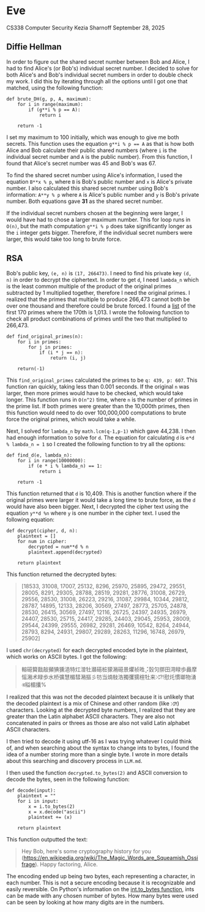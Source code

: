 # Eve

CS338 Computer Security
Kezia Sharnoff
September 28, 2025

## Diffie Hellman

In order to figure out the shared secret number between Bob and Alice, I had to find Alice's (or Bob's) individual secret number. I decided to solve for both Alice's and Bob's individual secret numbers in order to double check my work. I did this by iterating through all the options until I got one that matched, using the following function:

```
def brute_DH(g, p, A, maximum):
    for i in range(maximum):
        if (g**i % p == A):
            return i

    return -1
```

I set my maximum to 100 initially, which was enough to give me both secrets. This function uses the equation `g**i % p == A` as that is how both Alice and Bob calculate their public shared numbers (where `i` is the individual secret number and `A` is the public number). From this function, I found that Alice's secret number was 45 and Bob's was 67. 

To find the shared secret number using Alice's information, I used the equation `B**x % p`, where `B` is Bob's public number and `x` is Alice's private number. I also calculated this shared secret number using Bob's information: `A**y % p` where `A` is Alice's public number and `y` is Bob's private number. Both equations gave **31** as the shared secret number.

If the individual secret numbers chosen at the beginning were larger, I would have had to chose a larger maximum number. This for loop runs in `O(n)`, but the math computation `g**i % p` does take significantly longer as the `i` integer gets bigger. Therefore, if the individual secret numbers were larger, this would take too long to brute force. 


## RSA

Bob's public key, `(e, n)` is `(17, 266473)`. I need to find his private key `(d, n)` in order to decrypt the ciphertext. In order to get `d`, I need `lambda_n` which is the least common multiple of the product of the original primes subtracted by 1 multiplied together, therefore I need the original primes. I realized that the primes that multiple to produce 266,473 cannot both be over one thousand and therefore could be brute forced. I found a [list](https://di-mgt.com.au/primes1000.html) of the first 170 primes where the 170th is 1,013. I wrote the following function to check all product combinations of primes until the two that multiplied to 266,473.

```
def find_original_primes(n):
    for i in primes:
        for j in primes:
            if (i * j == n):
                return (i, j)

    return(-1)
```

This `find_original_primes` calculated the primes to be `q: 439, p: 607`. This function ran quickly, taking less than 0.001 seconds. If the original `n` was larger, then more primes would have to be checked, which would take longer. This function runs in `O(n^2)` time, where `n` is the number of primes in the prime list. If both primes were greater than the 10,000th primes, then this function would need to do over 100,000,000 computations to brute force the original primes, which would take a while. 

Next, I solved for `lambda_n` by `math.lcm(q-1,p-1)` which gave 44,238. I then had enough information to solve for `d`. The equation for calculating `d` is `e*d % lambda_n = 1` so I created the following function to try all the options: 

```
def find_d(e, lambda_n):
    for i in range(10000000):
        if (e * i % lambda_n) == 1:
            return i

    return -1
```

This function returned that `d` is 10,409. This is another function where if the original primes were larger it would take a long time to brute force, as the `d` would have also been bigger. Next, I decrypted the cipher text using the equation `y**d %n` where `y` is one number in the cipher text. I used the following equation:

```
def decrypt(cipher, d, n):
    plaintext = []
    for num in cipher:
        decrypted = num**d % n
        plaintext.append(decrypted)

    return plaintext
```

This function returned the decrypted bytes: 

> [18533, 31008, 17007, 25132, 8296, 25970, 25895, 29472, 29551, 28005, 8291, 29305, 28788, 28519, 29281, 28776, 31008, 26729, 29556, 28530, 31008, 26223, 29216, 31087, 29984, 10344, 29812, 28787, 14895, 12133, 28206, 30569, 27497, 28773, 25705, 24878, 28530, 26415, 30569, 27497, 12116, 26725, 24397, 24935, 26979, 24407, 28530, 25715, 24417, 29285, 24403, 29045, 25953, 28009, 29544, 24399, 29555, 26982, 29281, 26469, 10542, 8264, 24944, 28793, 8294, 24931, 29807, 29289, 28263, 11296, 16748, 26979, 25902]

I used `chr(decrypted)` for each decrypted encoded byte in the plaintext, which works on ASCII bytes. I got the following: 

> 䡥礠䉯戬⁨敲攧猠獯浥⁣特灴潧牡灨礠桩獴潲礠景爠祯甠⡨瑴灳㨯⽥渮睩歩灥摩愮潲术睩歩⽔桥彍慧楣彗潲摳彡牥当煵敡浩獨彏獳楦牡来⤮⁈慰灹⁦慣瑯物湧Ⱐ䅬楣攮% 

I realized that this was not the decoded plaintext because it is unlikely that the decoded plaintext is a mix of Chinese and other random (like `⤮⁈`) characters. Looking at the decrypted byte numbers, I realized that they are greater than the Latin alphabet ASCII characters. They are also not concatenated in pairs or threes as those are also not valid Latin alphabet ASCII characters.

I then tried to decode it using utf-16 as I was trying whatever I could think of, and when searching about the syntax to change ints to bytes, I found the idea of a number storing more than a single byte. I wrote in more details about this searching and discovery process in `LLM.md`.

I then used the function `decrypted.to_bytes(2)` and ASCII conversion to decode the bytes, seen in the following function:

```
def decode(input):
    plaintext = ""
    for i in input:
        x = i.to_bytes(2)
        x = x.decode("ascii")
        plaintext += (x)

    return plaintext
```

This function outputted the text:

> Hey Bob, here's some cryptography history for you (https://en.wikipedia.org/wiki/The_Magic_Words_are_Squeamish_Ossifrage). Happy factoring, Alice.

The encoding ended up being two bytes, each representing a character, in each number. This is not a secure encoding because it is recognizable and easily reversible. On Python's information on the [int.to_bytes function](https://docs.python.org/3/library/stdtypes.html#int.to_bytes), ints can be made with any chosen number of bytes. How many bytes were used can be seen by looking at how many digits are in the numbers.

